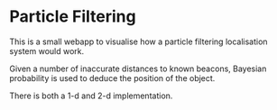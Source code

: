 # Particle Filtering

This is a small webapp to visualise how a particle filtering localisation system would work.

Given a number of inaccurate distances to known beacons, Bayesian probability is used to deduce the position of the object.

There is both a 1-d and 2-d implementation.
